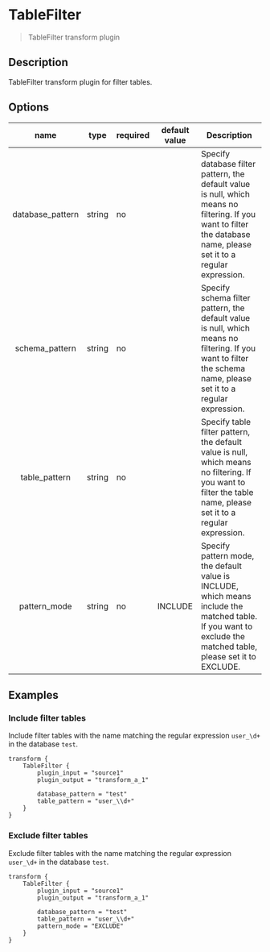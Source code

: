 # TableFilter

> TableFilter transform plugin

## Description

TableFilter transform plugin for filter tables.

## Options

|       name       | type   | required | default value | Description                                                                                                                                                           |
|:----------------:|--------|----------|---------------|-----------------------------------------------------------------------------------------------------------------------------------------------------------------------|
| database_pattern | string | no       |               | Specify database filter pattern, the default value is null, which means no filtering. If you want to filter the database name, please set it to a regular expression. |
|  schema_pattern  | string | no       |               | Specify schema filter pattern, the default value is null, which means no filtering. If you want to filter the schema name, please set it to a regular expression.     |
|  table_pattern   | string | no       |               | Specify table filter pattern, the default value is null, which means no filtering. If you want to filter the table name, please set it to a regular expression.       |
|   pattern_mode   | string | no       | INCLUDE       | Specify pattern mode, the default value is INCLUDE, which means include the matched table. If you want to exclude the matched table, please set it to EXCLUDE.        |

## Examples

### Include filter tables

Include filter tables with the name matching the regular expression `user_\d+` in the database `test`.

```hocon
transform {
    TableFilter {
        plugin_input = "source1"
        plugin_output = "transform_a_1"
    
        database_pattern = "test"
        table_pattern = "user_\\d+"
    }
}
```

### Exclude filter tables

Exclude filter tables with the name matching the regular expression `user_\d+` in the database `test`.

```hocon
transform {
    TableFilter {
        plugin_input = "source1"
        plugin_output = "transform_a_1"
    
        database_pattern = "test"
        table_pattern = "user_\\d+"
        pattern_mode = "EXCLUDE"
    }
}
```